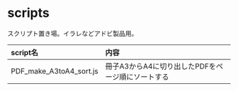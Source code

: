 # scripts
スクリプト置き場。イラレなどアドビ製品用。

| script名 | 内容 |
|:---|:---|
| PDF_make_A3toA4_sort.js | 冊子A3からA4に切り出したPDFをページ順にソートする |
